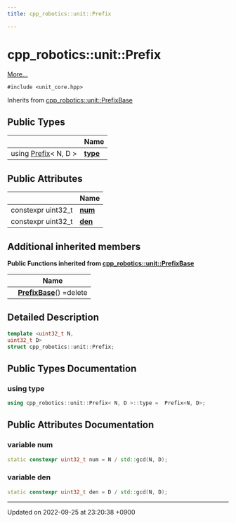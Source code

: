 ```yaml
---
title: cpp_robotics::unit::Prefix

---
```


# cpp_robotics::unit::Prefix



 [More...](#detailed-description)


`#include <unit_core.hpp>`

Inherits from [cpp_robotics::unit::PrefixBase](/cpp_robotics/doxybook/Classes/structcpp__robotics_1_1unit_1_1PrefixBase/)

## Public Types

|                | Name           |
| -------------- | -------------- |
| using [Prefix](/cpp_robotics/doxybook/Classes/structcpp__robotics_1_1unit_1_1Prefix/)< N, D > | **[type](/cpp_robotics/doxybook/Classes/structcpp__robotics_1_1unit_1_1Prefix/#using-type)**  |

## Public Attributes

|                | Name           |
| -------------- | -------------- |
| constexpr uint32_t | **[num](/cpp_robotics/doxybook/Classes/structcpp__robotics_1_1unit_1_1Prefix/#variable-num)**  |
| constexpr uint32_t | **[den](/cpp_robotics/doxybook/Classes/structcpp__robotics_1_1unit_1_1Prefix/#variable-den)**  |

## Additional inherited members

**Public Functions inherited from [cpp_robotics::unit::PrefixBase](/cpp_robotics/doxybook/Classes/structcpp__robotics_1_1unit_1_1PrefixBase/)**

|                | Name           |
| -------------- | -------------- |
| | **[PrefixBase](/cpp_robotics/doxybook/Classes/structcpp__robotics_1_1unit_1_1PrefixBase/#function-prefixbase)**() =delete |


## Detailed Description

```cpp
template <uint32_t N,
uint32_t D>
struct cpp_robotics::unit::Prefix;
```

## Public Types Documentation

### using type

```cpp
using cpp_robotics::unit::Prefix< N, D >::type =  Prefix<N, D>;
```


## Public Attributes Documentation

### variable num

```cpp
static constexpr uint32_t num = N / std::gcd(N, D);
```


### variable den

```cpp
static constexpr uint32_t den = D / std::gcd(N, D);
```


-------------------------------

Updated on 2022-09-25 at 23:20:38 +0900